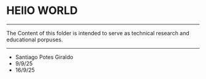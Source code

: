 # HEllO WORLD

---

The Content of this folder is intended to serve as technical research and educational porpuses.

---

- Santiago Potes Giraldo
- 9/9/25
- 16/9/25
